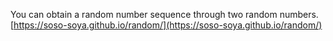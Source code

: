 You can obtain a random number sequence through two random numbers.  
[https://soso-soya.github.io/random/](https://soso-soya.github.io/random/)
